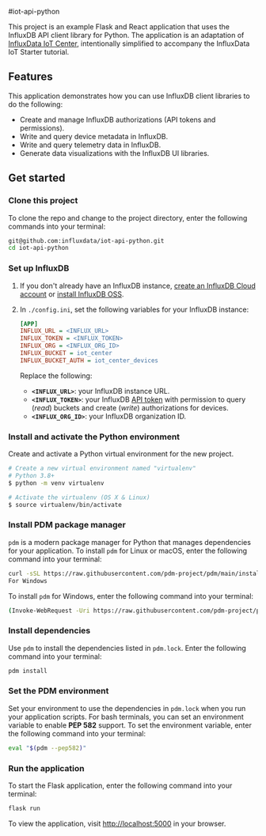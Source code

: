 #iot-api-python

This project is an example Flask and React application that uses the InfluxDB API client library for Python.
The application is an adaptation of [InfluxData IoT Center](https://github.com/bonitoo-io/iot-center-v2), intentionally simplified to accompany the InfluxData IoT Starter tutorial.

## Features

This application demonstrates how you can use InfluxDB client libraries to do the following:

- Create and manage InfluxDB authorizations (API tokens and permissions).
- Write and query device metadata in InfluxDB.
- Write and query telemetry data in InfluxDB.
- Generate data visualizations with the InfluxDB UI libraries.

## Get started

### Clone this project

To clone the repo and change to the project directory,
enter the following commands into your terminal:

```bash
git@github.com:influxdata/iot-api-python.git
cd iot-api-python
```

### Set up InfluxDB

1. If you don't already have an InfluxDB instance, [create an InfluxDB Cloud account](https://www.influxdata.com/products/influxdb-cloud/) or [install InfluxDB OSS](https://www.influxdata.com/products/influxdb/).

2. In `./config.ini`, set the following variables for your InfluxDB instance:

   ```ini
   [APP]
   INFLUX_URL = <INFLUX_URL>
   INFLUX_TOKEN = <INFLUX_TOKEN>
   INFLUX_ORG = <INFLUX_ORG_ID>
   INFLUX_BUCKET = iot_center
   INFLUX_BUCKET_AUTH = iot_center_devices
   ```

   Replace the following:

   - **`<INFLUX_URL>`**: your InfluxDB instance URL.
   - **`<INFLUX_TOKEN>`**: your InfluxDB [API token](#authorization) with permission to query (_read_) buckets
   and create (_write_) authorizations for devices.
   - **`<INFLUX_ORG_ID>`**: your InfluxDB organization ID.

### Install and activate the Python environment

Create and activate a Python virtual environment for the new project.

```bash
# Create a new virtual environment named "virtualenv"
# Python 3.8+
$ python -m venv virtualenv

# Activate the virtualenv (OS X & Linux)
$ source virtualenv/bin/activate
```

### Install PDM package manager

`pdm` is a modern package manager for Python that manages dependencies for your application.
To install `pdm` for Linux or macOS, enter the following command into your terminal:

```bash
curl -sSL https://raw.githubusercontent.com/pdm-project/pdm/main/install-pdm.py | python3 -
For Windows
```

To install `pdm` for Windows, enter the following command into your terminal:

```bash
(Invoke-WebRequest -Uri https://raw.githubusercontent.com/pdm-project/pdm/main/install-pdm.py -UseBasicParsing).Content | python -
```

### Install dependencies

Use `pdm` to install the dependencies listed in `pdm.lock`.
Enter the following command into your terminal:

```bash
pdm install
```

### Set the PDM environment

Set your environment to use the dependencies in `pdm.lock` when you run your application scripts.
For bash terminals, you can set an environment variable to enable **PEP 582** support.
To set the environment variable, enter the following command into your terminal:

```bash
eval "$(pdm --pep582)"
```

### Run the application

To start the Flask application, enter the following command into your terminal:

```bash
flask run
```

To view the application, visit <http://localhost:5000> in your browser.

